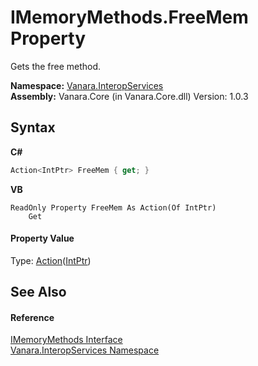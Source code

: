 # IMemoryMethods.FreeMem Property 
 

Gets the free method.

**Namespace:**&nbsp;<a href="46913109-b3e0-3b59-6f7f-071f8aa90bf0">Vanara.InteropServices</a><br />**Assembly:**&nbsp;Vanara.Core (in Vanara.Core.dll) Version: 1.0.3

## Syntax

**C#**<br />
``` C#
Action<IntPtr> FreeMem { get; }
```

**VB**<br />
``` VB
ReadOnly Property FreeMem As Action(Of IntPtr)
	Get
```


#### Property Value
Type: <a href="http://msdn2.microsoft.com/en-us/library/018hxwa8" target="_blank">Action</a>(<a href="http://msdn2.microsoft.com/en-us/library/5he14kz8" target="_blank">IntPtr</a>)

## See Also


#### Reference
<a href="b481f620-dc45-e8fa-8eb4-9029a9ba4919">IMemoryMethods Interface</a><br /><a href="46913109-b3e0-3b59-6f7f-071f8aa90bf0">Vanara.InteropServices Namespace</a><br />
